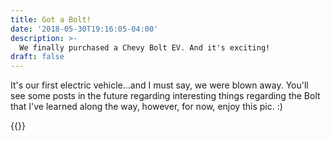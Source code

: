 ```yaml
---
title: Got a Bolt!
date: '2018-05-30T19:16:05-04:00'
description: >-
  We finally purchased a Chevy Bolt EV. And it's exciting!
draft: false
---
```

It's our first electric vehicle...and I must say, we were blown away. You'll see some posts in the future regarding interesting things regarding the Bolt that I've learned along the way, however, for now, enjoy this pic. :)

{{<imageproc image="bolt-side" alt="Bolt Side Profile" />}}
